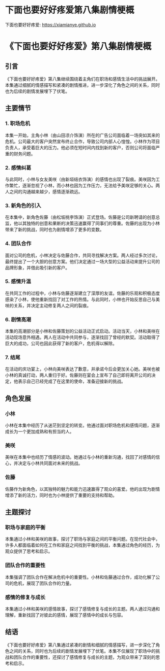 # 下面也要好好疼爱第八集剧情梗概

下面也要好好疼爱: <https://xiamianye.github.io>

# 《下面也要好好疼爱》第八集剧情梗概

## 引言

《下面也要好好疼爱》第八集继续围绕着主角们在职场和感情生活中的挑战展开。本集通过细腻的情感描写和紧凑的剧情推进，进一步深化了角色之间的关系，同时也为后续的剧情发展埋下了伏笔。

## 主要情节

### 1. 职场危机

本集一开始，主角小林（由山田凉介饰演）所在的广告公司面临着一场突如其来的危机。公司最大的客户突然宣布终止合作，导致公司内部人心惶惶。小林作为项目负责人，承受着巨大的压力。他必须在短时间内找到新的客户，否则公司将面临严重的财务问题。

### 2. 感情纠葛

与此同时，小林与女友美咲（由新垣结衣饰演）的感情也出现了裂痕。美咲因为工作繁忙，逐渐忽视了小林，而小林也因为工作压力，无法给予美咲足够的关心。两人之间的沟通越来越少，感情逐渐疏远。

### 3. 新角色的引入

在本集中，新角色佐藤（由松坂桃李饰演）正式登场。佐藤是公司新聘请的创意总监，他以其独特的创意和果断的决策迅速赢得了同事们的尊重。佐藤的出现为小林带来了新的挑战，同时也为剧情增添了更多的变数。

### 4. 团队合作

面对公司的危机，小林决定与佐藤合作，共同寻找解决方案。两人经过多次讨论，最终提出了一个大胆的创意方案。他们决定通过一场大型的公益活动来提升公司的品牌形象，并借此吸引新的客户。

### 5. 感情升温

在共同工作的过程中，小林与佐藤逐渐建立了深厚的友谊。佐藤的乐观和积极态度感染了小林，使他重新找回了对工作的热情。与此同时，小林也开始反思自己与美咲的关系，并决定主动修复两人之间的裂痕。

### 6. 剧情高潮

本集的高潮部分是小林和佐藤策划的公益活动正式启动。活动当天，小林和美咲在活动现场意外相遇。两人在活动中共同参与，逐渐找回了曾经的默契。活动取得了巨大的成功，公司也因此获得了新的客户，危机得以解除。

### 7. 结尾

在活动的庆功宴上，小林向美咲表达了歉意，并承诺今后会更加关心她。美咲也被小林的真诚打动，两人重归于好。佐藤则在宴会上宣布了自己即将离开公司的决定，他表示自己已经完成了在这里的使命，准备迎接新的挑战。

## 角色发展

### 小林

小林在本集中经历了从迷茫到坚定的转变。他通过面对职场危机和感情问题，逐渐成长为一个更加成熟和有担当的人。

### 美咲

美咲在本集中也经历了情感的波动。她通过与小林的重新沟通，找回了对感情的信心，并决定与小林共同面对未来的挑战。

### 佐藤

佐藤作为新角色，以其独特的魅力和能力迅速赢得了观众的喜爱。他的出现为剧情增添了新的活力，同时也为小林提供了重要的支持和帮助。

## 主题探讨

### 职场与家庭的平衡

本集通过小林和美咲的故事，探讨了职场与家庭之间的平衡问题。在现代社会中，许多人都面临着如何在工作和家庭之间找到平衡的挑战，本集通过角色的经历，为观众提供了思考和启示。

### 团队合作的重要性

本集强调了团队合作在解决危机中的重要性。小林和佐藤通过合作，成功化解了公司的危机，展现了团队合作的力量。

### 感情的修复与成长

本集通过小林和美咲的感情故事，探讨了感情修复与成长的主题。两人通过沟通和理解，重新找回了对彼此的感情，展现了感情中的成长与包容。

## 结语

《下面也要好好疼爱》第八集通过紧凑的剧情和细腻的情感描写，进一步深化了角色之间的关系，同时也为后续的剧情发展埋下了伏笔。本集不仅展现了职场中的挑战和团队合作的重要性，还探讨了感情修复与成长的主题，为观众带来了深刻的思考和启示。